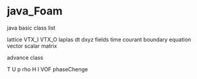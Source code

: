 # java_Foam

java basic class list

lattice
VTX_I
VTX_O
laplas
dt
dxyz
fields
time
courant
boundary
equation
vector
scalar
matrix


advance class

T
U
p
rho
H
I
VOF
phaseChenge





